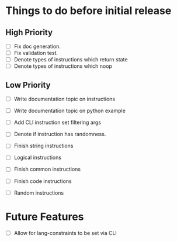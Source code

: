 # Things to do before initial release

## High Priority

- [ ] Fix doc generation.
- [ ] Fix validation test.
- [ ] Denote types of instructions which return state
- [ ] Denote types of instructions which noop

## Low Priority

- [ ] Write documentation topic on instructions
- [ ] Write documentation topic on python example
- [ ] Add CLI instruction set filtering args
- [ ] Denote if instruction has randomness.
- [ ] Finish string instructions
- [ ] Logical instructions
- [ ] Finish common instructions
- [ ] Finish code instructions
- [ ] Random instructions


# Future Features

- [ ] Allow for lang-constraints to be set via CLI
